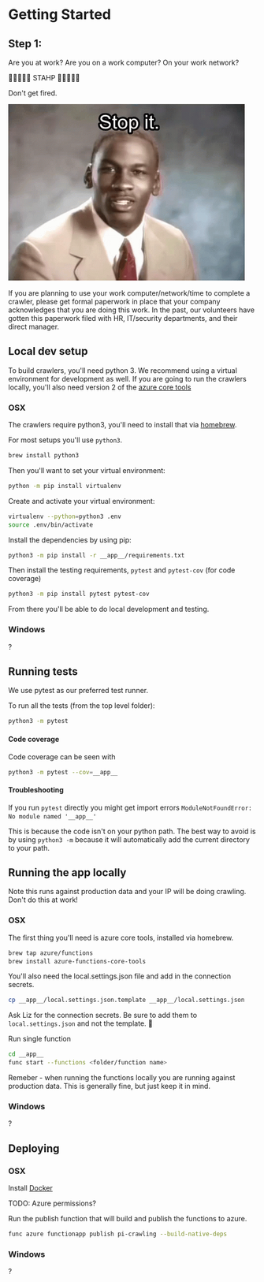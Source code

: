 # Getting Started

## Step 1:

Are you at work? Are you on a work computer? On your work network? 

🛑🛑🛑🛑🛑 STAHP 🛑🛑🛑🛑🛑

Don't get fired. 

![mj](./imgs/stahp.gif)


If you are planning to use your work computer/network/time to complete a crawler, please get formal paperwork in place that your company acknowledges that you are doing this work. In the past, our volunteers have gotten this paperwork filed with HR, IT/security departments, and their direct manager.

## Local dev setup

To build crawlers, you'll need python 3. We recommend using a virtual environment for development as well. If you are going to run the crawlers locally, you'll also need version 2 of the [azure core tools](https://docs.microsoft.com/en-us/azure/azure-functions/functions-run-local)

### OSX

The crawlers require python3, you'll need to install that via [homebrew](https://brew.sh/).

For most setups you'll use `python3`. 

```bash
brew install python3
```

Then you'll want to set your virtual environment:

```bash
python -m pip install virtualenv
```

Create and activate your virtual environment:

```bash
virtualenv --python=python3 .env
source .env/bin/activate
```

Install the dependencies by using pip:

```bash
python3 -m pip install -r __app__/requirements.txt
```

Then install the testing requirements, `pytest` and `pytest-cov` (for code coverage)

```bash
python3 -m pip install pytest pytest-cov
```

From there you'll be able to do local development and testing.

### Windows

?

## Running tests

We use pytest as our preferred test runner. 

To run all the tests (from the top level folder):

```bash
python3 -m pytest
```

#### Code coverage

Code coverage can be seen with 

```bash
python3 -m pytest --cov=__app__
```

#### Troubleshooting
If you run `pytest` directly you might get import errors `ModuleNotFoundError: No module named '__app__'`

This is because the code isn't on your python path. The best way to avoid is by using `python3 -m` because it will automatically add the current directory to your path.


## Running the app locally

Note this runs against production data and your IP will be doing crawling. Don't do this at work!

### OSX

The first thing you'll need is azure core tools, installed via homebrew.

```bash
brew tap azure/functions
brew install azure-functions-core-tools
```

You'll also need the local.settings.json file and add in the connection secrets. 

```bash
cp __app__/local.settings.json.template __app__/local.settings.json
```

Ask Liz for the connection secrets. Be sure to add them to `local.settings.json` and not the template. 🙂

Run single function 

```bash
cd __app__
func start --functions <folder/function name>
```

Remeber - when running the functions locally you are running against production data. This is generally fine, but just keep it in mind. 

### Windows

?

## Deploying

### OSX

Install [Docker](https://docs.docker.com/docker-for-mac/install/)

TODO: Azure permissions? 

Run the publish function that will build and publish the functions to azure.

```bash
func azure functionapp publish pi-crawling --build-native-deps
```

### Windows

?
